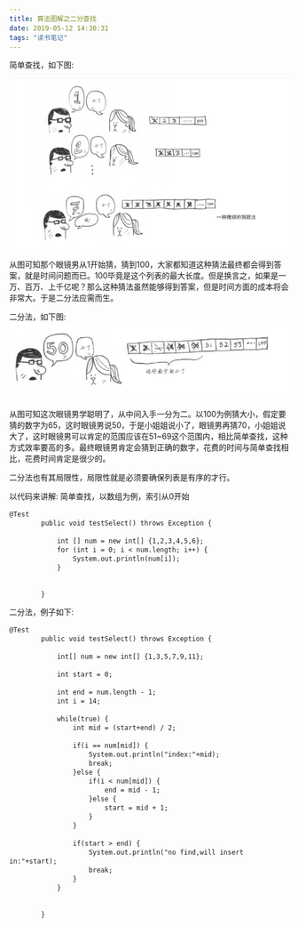 ```yaml
---
title: 算法图解之二分查找
date: 2019-05-12 14:30:31
tags: "读书笔记"
---
```


简单查找，如下图:

![](./算法图解之二分查找/simple_select.png)

从图可知那个眼镜男从1开始猜，猜到100，大家都知道这种猜法最终都会得到答案，就是时间问题而已。100毕竟是这个列表的最大长度。但是换言之，如果是一万、百万、上千亿呢？那么这种猜法虽然能够得到答案，但是时间方面的成本将会非常大。于是二分法应需而生。
<!--more-->
二分法，如下图:
![](./算法图解之二分查找/dichotomy.png)

从图可知这次眼镜男学聪明了，从中间入手一分为二。以100为例猜大小，假定要猜的数字为65，这时眼镜男说50，于是小姐姐说小了，眼镜男再猜70，小姐姐说大了，这时眼镜男可以肯定的范围应该在51~69这个范围内，相比简单查找，这种方式效率要高的多。最终眼镜男肯定会猜到正确的数字，花费的时间与简单查找相比，花费时间肯定是很少的。

二分法也有其局限性，局限性就是必须要确保列表是有序的才行。

以代码来讲解:
简单查找，以数组为例，索引从0开始
```
@Test
		public void testSelect() throws Exception {
			
			int [] num = new int[] {1,2,3,4,5,6};
			for (int i = 0; i < num.length; i++) {
				System.out.println(num[i]);
			}
			
			
		}

```

二分法，例子如下:
```
@Test
		public void testSelect() throws Exception {
			
			int[] num = new int[] {1,3,5,7,9,11};
			
			int start = 0;
			
			int end = num.length - 1;
			int i = 14;
			
			while(true) {
				int mid = (start+end) / 2;
				
				if(i == num[mid]) {
					System.out.println("index:"+mid);
					break;
				}else {
					if(i < num[mid]) {
						end = mid - 1;
					}else {
						start = mid + 1;
					}
				}
				
				if(start > end) {
					System.out.println("no find,will insert in:"+start);
					break;
				}
			}
			
			
		}


```